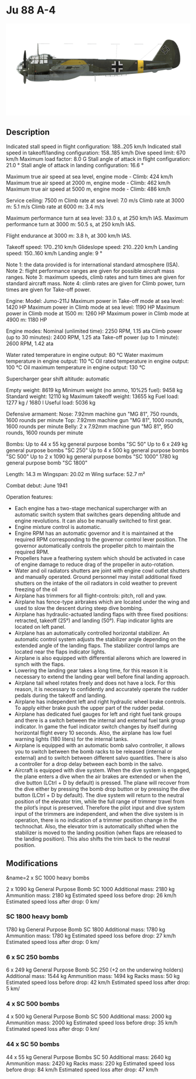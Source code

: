 # Ju 88 A-4

![ju88a4](../images/ju88a4.png)

## Description

Indicated stall speed in flight configuration: 188..205 km/h
Indicated stall speed in takeoff/landing configuration: 158..185 km/h
Dive speed limit: 670 km/h
Maximum load factor: 8.0 G
Stall angle of attack in flight configuration: 21.0 °
Stall angle of attack in landing configuration: 16.6 °

Maximum true air speed at sea level, engine mode - Climb: 424 km/h
Maximum true air speed at 2000 m, engine mode - Climb: 462 km/h
Maximum true air speed at 5000 m, engine mode - Climb: 486 km/h

Service ceiling: 7500 m
Climb rate at sea level: 7.0 m/s
Climb rate at 3000 m: 5.1 m/s
Climb rate at 6000 m: 3.4 m/s

Maximum performance turn at sea level: 33.0 s, at 250 km/h IAS.
Maximum performance turn at 3000 m: 50.5 s, at 250 km/h IAS.

Flight endurance at 3000 m: 3.8 h, at 300 km/h IAS.

Takeoff speed: 170..210 km/h
Glideslope speed: 210..220 km/h
Landing speed: 150..160 km/h
Landing angle: 9 °

Note 1: the data provided is for international standard atmosphere (ISA).
Note 2: flight performance ranges are given for possible aircraft mass ranges.
Note 3: maximum speeds, climb rates and turn times are given for standard aircraft mass.
Note 4: climb rates are given for Climb power, turn times are given for Take-off power.

Engine:
Model: Jumo-211J
Maximum power in Take-off mode at sea level: 1420 HP
Maximum power in Climb mode at sea level: 1190 HP
Maximum power in Climb mode at 1500 m: 1260 HP
Maximum power in Climb mode at 4900 m: 1180 HP

Engine modes:
Nominal (unlimited time): 2250 RPM, 1.15 ata
Climb power (up to 30 minutes): 2400 RPM, 1.25 ata
Take-off power (up to 1 minute): 2600 RPM, 1.42 ata

Water rated temperature in engine output: 80 °C
Water maximum temperature in engine output: 110 °C
Oil rated temperature in engine output: 100 °C
Oil maximum temperature in engine output: 130 °C

Supercharger gear shift altitude: automatic 

Empty weight: 8619 kg
Minimum weight (no ammo, 10%25 fuel): 9458 kg
Standard weight: 12110 kg
Maximum takeoff weight: 13655 kg
Fuel load: 1277 kg / 1680 l
Useful load: 5036 kg

Defensive armament:
Nose: 7.92mm machine gun "MG 81", 750 rounds, 1600 rounds per minute
Top: 7.92mm machine gun "MG 81", 1000 rounds, 1600 rounds per minute
Belly: 2 x 7.92mm machine gun "MG 81", 950 rounds, 1600 rounds per minute

Bombs:
Up to 44 x 55 kg general purpose bombs "SC 50"
Up to 6 x 249 kg general purpose bombs "SC 250"
Up to 4 x 500 kg general purpose bombs "SC 500"
Up to 2 x 1090 kg general purpose bombs "SC 1000"
1780 kg general purpose bomb "SC 1800"

Length: 14.3 m
Wingspan: 20.02 m
Wing surface: 52.7 m²

Combat debut: June 1941

Operation features:
- Each engine has a two-stage mechanical supercharger with an automatic switch system that switches gears depending altitude and engine revolutions. It can also be manually switched to first gear.
- Engine mixture control is automatic.
- Engine RPM has an automatic governor and it is maintained at the required RPM corresponding to the governor control lever position. The governor automatically controls the propeller pitch to maintain the required RPM.
- Propellers have a feathering system which should be activated in case of engine damage to reduce drag of the propeller in auto-rotation.
- Water and oil radiators shutters are joint with engine cowl outlet shutters and manually operated. Ground personnel may install additional fixed shutters on the intake of the oil radiators in cold weather to prevent freezing of the oil
- Airplane has trimmers for all flight-controls: pitch, roll and yaw.
- Airplane has fence-type airbrakes which are located under the wing and used to slow the descent during steep dive bombing.
- Airplane has hydraulic-actuated landing flaps with three fixed positions: retracted, takeoff (25°) and landing (50°). Flap indicator lights are located on left panel.
- Airplane has an automatically controlled horizontal stabilizer. An automatic control system adjusts the stabilizer angle depending on the extended angle of the landing flaps. The stabilizer control lamps are located near the flaps indicator lights.
- Airplane is also equipped with differential ailerons which are lowered in synch with the flaps.
- Lowering the landing gear takes a long time, for this reason it is necessary to extend the landing gear well before final landing approach.
- Airplane tail wheel rotates freely and does not have a lock. For this reason, it is necessary to confidently and accurately operate the rudder pedals during the takeoff and landing.
- Airplane has independent left and right hydraulic wheel brake controls. To apply either brake push the upper part of the rudder pedal.
- Airplane has dedicated fuel gauges for left and right fuel tank groups and there is a switch between the internal and external fuel tank group indicator. In game the fuel indicator switch changes by itself during horizontal flight every 10 seconds. Also, the airplane has low fuel warning lights (180 liters) for the internal tanks.
- Airplane is equipped with an automatic bomb salvo controller, it allows you to switch between the bomb racks to be released (internal or external) and to switch between different salvo quantities. There is also a controller for a drop delay between each bomb in the salvo.
- Aircraft is equipped with dive system. When the dive system is engaged, the plane enters a dive when the air brakes are extended or when the dive button (LCtrl + D by default) is pressed. The plane will recover from the dive either by pressing the bomb drop button or by pressing the dive button (LCtrl + D by default). The dive system will return to the neutral position of the elevator trim, while the full range of trimmer travel from the pilot’s input is preserved. Therefore the pilot input and dive system input of the trimmers are independent, and when the dive system is in operation, there is no indication of a trimmer position change in the technochat. Also, the elevator trim is automatically shifted when the stabilizer is moved to the landing position (when flaps are released to the landing position). This also shifts the trim back to the neutral position.

## Modifications
&name=2 x SC 1000 heavy bombs

2 x 1090 kg General Purpose Bomb SC 1000
Additional mass: 2180 kg
Ammunition mass: 2180 kg
Estimated speed loss before drop: 26 km/h
Estimated speed loss after drop: 0 km/
### SC 1800 heavy bomb

1780 kg General Purpose Bomb SC 1800
Additional mass: 1780 kg
Ammunition mass: 1780 kg
Estimated speed loss before drop: 27 km/h
Estimated speed loss after drop: 0 km/
### 6 x SC 250 bombs

6 x 249 kg General Purpose Bomb SC 250 (+2 on the underwing holders)
Additional mass: 1544 kg
Ammunition mass: 1494 kg
Racks mass: 50 kg
Estimated speed loss before drop: 42 km/h
Estimated speed loss after drop: 5 km/
### 4 x SC 500 bombs

4 x 500 kg General Purpose Bomb SC 500
Additional mass: 2000 kg
Ammunition mass: 2000 kg
Estimated speed loss before drop: 35 km/h
Estimated speed loss after drop: 0 km/
### 44 x SC 50 bombs

44 x 55 kg General Purpose Bombs SC 50
Additional mass: 2640 kg
Ammunition mass: 2420 kg
Racks mass: 220 kg
Estimated speed loss before drop: 84 km/h
Estimated speed loss after drop: 47 km/h